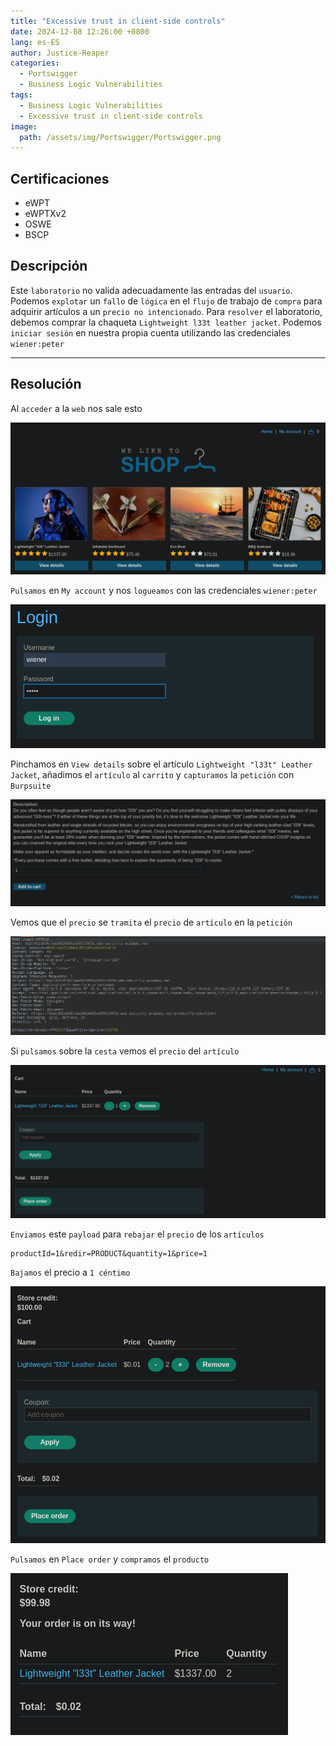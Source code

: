 ```yaml
---
title: "Excessive trust in client-side controls"
date: 2024-12-08 12:26:00 +0800
lang: es-ES
author: Justice-Reaper
categories:
  - Portswigger
  - Business Logic Vulnerabilities
tags:
  - Business Logic Vulnerabilities
  - Excessive trust in client-side controls
image:
  path: /assets/img/Portswigger/Portswigger.png
---
```


## Certificaciones

- eWPT
- eWPTXv2
- OSWE
- BSCP
  
## Descripción

Este `laboratorio` no valida adecuadamente las entradas del `usuario`. Podemos `explotar` un `fallo` de `lógica` en el `flujo` de trabajo de `compra` para adquirir artículos a un `precio no intencionado`. Para `resolver` el laboratorio, debemos comprar la chaqueta `Lightweight l33t leather jacket`. Podemos `iniciar sesión` en nuestra propia cuenta utilizando las credenciales `wiener:peter` 

---

## Resolución

Al `acceder` a la `web` nos sale esto

![](/assets/img/Business-Logic-Vulnerabilities-Lab-1/image_1.png)

`Pulsamos` en `My account` y nos `logueamos` con las credenciales `wiener:peter` 

![](/assets/img/Business-Logic-Vulnerabilities-Lab-1/image_2.png)

Pinchamos en `View details` sobre el artículo `Lightweight "l33t" Leather Jacket`, añadimos el `artículo` al `carrito` y `capturamos` la `petición` con `Burpsuite`

![](/assets/img/Business-Logic-Vulnerabilities-Lab-1/image_3.png)

Vemos que el `precio` se `tramita` el `precio` de `artículo` en la `petición`

![](/assets/img/Business-Logic-Vulnerabilities-Lab-1/image_4.png)

Si `pulsamos` sobre la `cesta` vemos el `precio` del `artículo`

![](/assets/img/Business-Logic-Vulnerabilities-Lab-1/image_5.png)

`Enviamos` este `payload` para `rebajar` el `precio` de los `artículos`

```
productId=1&redir=PRODUCT&quantity=1&price=1
```

`Bajamos` el precio a `1 céntimo`

![](/assets/img/Business-Logic-Vulnerabilities-Lab-1/image_6.png)

`Pulsamos` en `Place order` y `compramos` el `producto`

![](/assets/img/Business-Logic-Vulnerabilities-Lab-1/image_7.png)
